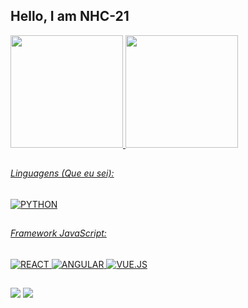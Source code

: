## Hello, I am NHC-21
 <div>
  <a href="https://github.com/NHC-21">
  <img height="180em" src="https://github-readme-stats.vercel.app/api?username=NHC-21&show_icons=true&theme=vue-dark&include_all_commits=true&count_private=true"/>
  <img height="180em" src="https://github-readme-stats.vercel.app/api/top-langs/?username=NHC-21&layout=compact&langs_count=7&theme=vue-dark"/>
</div>

##  

######  Linguagens (Que eu sei):
<img src="https://img.shields.io/badge/-PYTHON-20232A?logo=PYTHON&logoColor=61DAFB&labelColor=20232A" alt="PYTHON" />
 
##

###### Framework JavaScript:
<img src="https://img.shields.io/badge/-REACT-20232A?logo=REACT&logoColor=61DAFB&labelColor=20232A" alt="REACT" />
<img src="https://img.shields.io/badge/-ANGULAR-DD0031?logo=ANGULAR&logoColor=white&labelColor=DD0031" alt="ANGULAR" /> 
<img src="https://img.shields.io/badge/-VUE.JS-35495E?logo=VUE.JS&logoColor=4FC08D&labelColor=35495E" alt="VUE.JS" />  
  
##
  
<div> 
  <a href="https://www.linkedin.com/in/samuel-campos-97830a160/" target="_blank"><img src="https://img.shields.io/badge/-Samuel Campos-0077B5?style=for-the-badge&logo=linkedin&logoColor=white" target="_blank"></a> 
  <a href = "mailto:samuel-hc@hotmail.com"><img src="https://img.shields.io/badge/-Samuel Campos-0078D4?style=for-the-badge&logo=microsoft-outlook&logoColor=white" target="_blank"></a>
</div>
 
##
